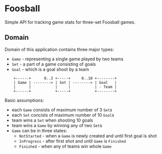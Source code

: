 # Foosball

Simple API for tracking game stats for three-set Foosball games.

## Domain

Domain of this application contains three major types:
* `Game` - representing a single game played by two teams
* `Set` - a part of a game consisting of goals
* `Goal` - which is a goal shoot by a team

```
    +------+      0..3 +-----+     0..10 +--------+
    | Game | --------> | Set | --------> | Goal   |
	|      |           |     |           | - Team |
    +------+           +-----+           +--------+
```

Basic assumptions:
* each `Game` consists of maximum number of 3 `Set`s
* each `Set` concists of maximum number of 10 `Goal`s
* team wins a `Set` when shooting 10 goals
* team wins a `Game` by winning any of two `Set`s
* `Game` can be in three states:
  - `NotStarted` - when a `Game` is newly created and until first goal is shot
  - `InProgress` - after first shot and until `Game` is `Finished`
  - `Finished` - when any of teams win whole `Game`
